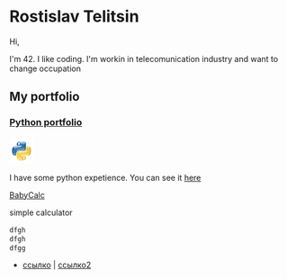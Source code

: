 # Rostislav Telitsin
Hi,

I'm 42. I like coding. I'm workin in telecomunication industry and want to change occupation

## My portfolio

### [Python portfolio](RostislavTelitsinPython.github.io)

![alt-где мой текст](python-logo-glassy2.png "Текст заголовка логотипа 1")


I have some python expetience. You can see it [here](RostislavTelitsinPython.github.io)

[BabyCalc](https://github.com/RostislavTelitsin/babyCalc)

simple calculator


~~~
dfgh
dfgh
dfgg
~~~



- [ссылко](https://www.youtube.com) | [ссылко2](https://youtu.be/d8fuCQ4IYC8)

